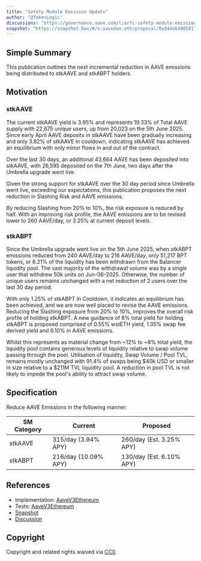 ```yaml
---
title: "Safety Module Emission Update"
author: "@TokenLogic"
discussions: "https://governance.aave.com/t/arfc-safety-module-emission-update/22554"
snapshot: "https://snapshot.box/#/s:aavedao.eth/proposal/0x844e6490591165e166fe511c1c527798369a21394fd93812d299cc320ec91dd5"
---
```


## Simple Summary

This publication outlines the next incremental reduction in AAVE emissions being distributed to stkAAVE and stkABPT holders.

## Motivation

### stkAAVE

The current stkAAVE yield is 3.95% and represents 19.33% of Total AAVE supply with 22,675 unique users, up from 20,023 on the 5th June 2025. Since early April AAVE deposits in stkAAVE have been gradually increasing and only 3.82% of stkAAVE in cooldown, indicating stkAAVE has achieved an equilibrium with only minor flows in and out of the contract.

Over the last 30 days, an additional 43,664 AAVE has been deposited into stkAAVE, with 26,595 deposited on the 7th June, two days after the Umbrella upgrade went live.

Given the strong support for stkAAVE over the 30 day period since Umbrella went live, exceeding our expectations, this publication proposes the next reduction in Slashing Risk and AAVE emissions.

By reducing Slashing from 20% to 10%, the risk exposure is reduced by half. With an improving risk profile, the AAVE emissions are to be revised lower to 260 AAVE/day, or 3.25% at current deposit levels.

### stkABPT

Since the Umbrella upgrade went live on the 5th June 2025, when stkABPT emissions reduced from 240 AAVE/day to 216 AAVE/day, only 51,217 BPT tokens, or 8.21% of the liquidity has been withdrawn from the Balancer liquidity pool. The vast majority of the withdrawal volume was by a single user that withdrew 50k units on Jun-06-2025. Otherwise, the number of unique users remains unchanged with a net reduction of 2 users over the last 30 day period.

With only 1.25% of stkABPT in Cooldown, it indicates an equilibrium has been achieved, and we are now well placed to revise the AAVE emissions.
Reducing the Slashing exposure from 20% to 10%, improves the overall risk profile of holding stkABPT. A new guidance of 8% total yield for holding stkABPT is proposed comprised of 0.55% wstETH yield, 1.35% swap fee derived yield and 6.10% in AAVE emissions.

Whilst this represents as material change from ~12% to ~8% total yield, the liquidity pool contains generous levels of liquidity relative to swap volume passing through the pool. Utilisation of liquidity, Swap Volume / Pool TVL, remains mostly unchanged with 91.4% of swaps being $40k USD or smaller in size relative to a $211M TVL liquidity pool. A reduction in pool TVL is not likely to impede the pool's ability to attract swap volume.

## Specification

Reduce AAVE Emissions in the following manner:

| SM Category | Current              | Proposed                 |
| ----------- | -------------------- | ------------------------ |
| stkAAVE     | 315/day (3.94% APY)  | 260/day (Est. 3.25% APY) |
| stkABPT     | 216/day (10.09% APY) | 130/day (Est. 6.10% APY) |

## References

- Implementation: [AaveV3Ethereum](https://github.com/bgd-labs/aave-proposals-v3/blob/main/src/20250721_AaveV3Ethereum_SafetyModuleEmissionUpdate/AaveV3Ethereum_SafetyModuleEmissionUpdate_20250721.sol)
- Tests: [AaveV3Ethereum](https://github.com/bgd-labs/aave-proposals-v3/blob/main/src/20250721_AaveV3Ethereum_SafetyModuleEmissionUpdate/AaveV3Ethereum_SafetyModuleEmissionUpdate_20250721.t.sol)
- [Snapshot](https://snapshot.box/#/s:aavedao.eth/proposal/0x844e6490591165e166fe511c1c527798369a21394fd93812d299cc320ec91dd5)
- [Discussion](https://governance.aave.com/t/arfc-safety-module-emission-update/22554)

## Copyright

Copyright and related rights waived via [CC0](https://creativecommons.org/publicdomain/zero/1.0/).
